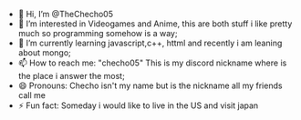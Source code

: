 - 👋 Hi, I’m @TheChecho05
- 👀 I’m interested in Videogames and Anime, this are both stuff i like pretty much so programming somehow is a way;
- 🌱 I’m currently learning javascript,c++, httml and recently i am leaning about mongo;
- 📫 How to reach me: "checho05" This is my discord nickname where is the place i answer the most;
- 😄 Pronouns: Checho isn't my name but is the nickname all my friends call me
- ⚡ Fun fact: Someday i would like to live in the US and visit japan


